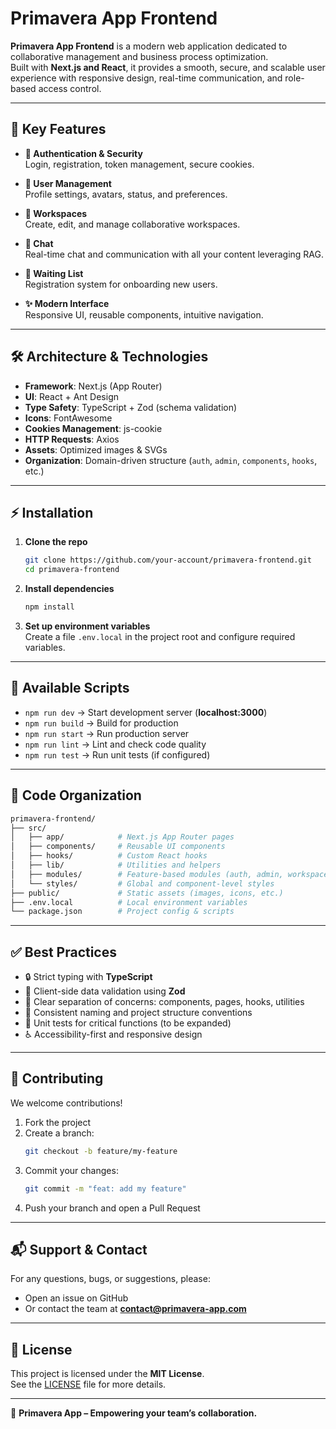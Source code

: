 # Primavera App Frontend

**Primavera App Frontend** is a modern web application dedicated to collaborative management and business process optimization.  
Built with **Next.js and React**, it provides a smooth, secure, and scalable user experience with responsive design, real-time communication, and role-based access control.  

---

## 🚀 Key Features

- **🔐 Authentication & Security**  
  Login, registration, token management, secure cookies.

- **👤 User Management**  
  Profile settings, avatars, status, and preferences.

- **🏢 Workspaces**  
  Create, edit, and manage collaborative workspaces.

- **💬 Chat**  
  Real-time chat and communication with all your content leveraging RAG.

- **📝 Waiting List**  
  Registration system for onboarding new users.

- **✨ Modern Interface**  
  Responsive UI, reusable components, intuitive navigation.

---

## 🛠️ Architecture & Technologies

- **Framework**: Next.js (App Router)  
- **UI**: React + Ant Design  
- **Type Safety**: TypeScript + Zod (schema validation)  
- **Icons**: FontAwesome  
- **Cookies Management**: js-cookie  
- **HTTP Requests**: Axios  
- **Assets**: Optimized images & SVGs  
- **Organization**: Domain-driven structure (`auth`, `admin`, `components`, `hooks`, etc.)

---

## ⚡ Installation

1. **Clone the repo**
   ```bash
   git clone https://github.com/your-account/primavera-frontend.git
   cd primavera-frontend
   ```

2. **Install dependencies**
   ```bash
   npm install
   ```

3. **Set up environment variables**  
   Create a file `.env.local` in the project root and configure required variables.

---

## 📜 Available Scripts

- `npm run dev` → Start development server (**localhost:3000**)  
- `npm run build` → Build for production  
- `npm run start` → Run production server  
- `npm run lint` → Lint and check code quality  
- `npm run test` → Run unit tests (if configured)  

---

## 📂 Code Organization

```bash
primavera-frontend/
├── src/
│   ├── app/            # Next.js App Router pages
│   ├── components/     # Reusable UI components
│   ├── hooks/          # Custom React hooks
│   ├── lib/            # Utilities and helpers
│   ├── modules/        # Feature-based modules (auth, admin, workspace, etc.)
│   └── styles/         # Global and component-level styles
├── public/             # Static assets (images, icons, etc.)
├── .env.local          # Local environment variables
└── package.json        # Project config & scripts
```

---

## ✅ Best Practices

- 🔒 Strict typing with **TypeScript**  
- 🧾 Client-side data validation using **Zod**  
- 🎯 Clear separation of concerns: components, pages, hooks, utilities  
- 📐 Consistent naming and project structure conventions  
- 🧪 Unit tests for critical functions (to be expanded)  
- ♿ Accessibility-first and responsive design  

---

## 🤝 Contributing

We welcome contributions!  

1. Fork the project  
2. Create a branch:  
   ```bash
   git checkout -b feature/my-feature
   ```
3. Commit your changes:  
   ```bash
   git commit -m "feat: add my feature"
   ```
4. Push your branch and open a Pull Request  

---

## 📬 Support & Contact

For any questions, bugs, or suggestions, please:  
- Open an issue on GitHub  
- Or contact the team at **contact@primavera-app.com**

---

## 📜 License

This project is licensed under the **MIT License**.  
See the [LICENSE](./LICENSE) file for more details.  

---

🌸 **Primavera App – Empowering your team’s collaboration.**

